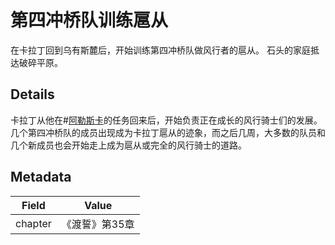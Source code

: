 # 第四冲桥队训练扈从
在卡拉丁回到乌有斯麓后，开始训练第四冲桥队做风行者的扈从。 石头的家庭抵达破碎平原。

## Details
卡拉丁从他在#[阿勒斯卡](locations/alethkar)的任务回来后，开始负责正在成长的风行骑士们的发展。几个第四冲桥队的成员出现成为卡拉丁扈从的迹象，而之后几周，大多数的队员和几个新成员也会开始走上成为扈从或完全的风行骑士的道路。

## Metadata
| Field | Value |
| ----- | ----- |
| chapter | 《渡誓》第35章 |
